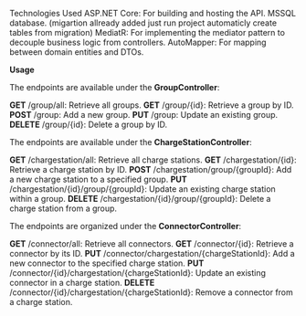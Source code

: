 Technologies Used
ASP.NET Core: For building and hosting the API.
MSSQL database. (migartion allready added just run project automaticly create tables from migration)
MediatR: For implementing the mediator pattern to decouple business logic from controllers.
AutoMapper: For mapping between domain entities and DTOs.

**Usage**

The endpoints are available under the **GroupController**:

**GET** /group/all: Retrieve all groups.
**GET** /group/{id}: Retrieve a group by ID.
**POST** /group: Add a new group.
**PUT** /group: Update an existing group.
**DELETE** /group/{id}: Delete a group by ID.

The endpoints are available under the **ChargeStationController**:

**GET** /chargestation/all: Retrieve all charge stations.
**GET** /chargestation/{id}: Retrieve a charge station by ID.
**POST** /chargestation/group/{groupId}: Add a new charge station to a specified group.
**PUT** /chargestation/{id}/group/{groupId}: Update an existing charge station within a group.
**DELETE** /chargestation/{id}/group/{groupId}: Delete a charge station from a group.

The endpoints are organized under the **ConnectorController**:

**GET** /connector/all: Retrieve all connectors.
**GET** /connector/{id}: Retrieve a connector by its ID.
**PUT** /connector/chargestation/{chargeStationId}: Add a new connector to the specified charge station.
**PUT** /connector/{id}/chargestation/{chargeStationId}: Update an existing connector in a charge station.
**DELETE** /connector/{id}/chargestation/{chargeStationId}: Remove a connector from a charge station.
